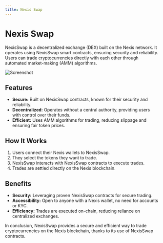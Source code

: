 ```yaml
---
title: Nexis Swap
---
```

# Nexis Swap 

NexisSwap is a decentralized exchange (DEX) built on the Nexis network. It operates using NexisSwap smart contracts, ensuring security and reliability. Users can trade cryptocurrencies directly with each other through automated market-making (AMM) algorithms.

![Screenshot](https://github.com/0xdetonation/nexis-dapps-screenshots/assets/166897641/e7364ac9-2892-45ce-a44a-0f1181cd9687)

## Features

- **Secure:** Built on NexisSwap contracts, known for their security and reliability.
- **Decentralized:** Operates without a central authority, providing users with control over their funds.
- **Efficient:** Uses AMM algorithms for trading, reducing slippage and ensuring fair token prices.

## How It Works

1. Users connect their Nexis wallets to NexisSwap.
2. They select the tokens they want to trade.
3. NexisSwap interacts with NexisSwap contracts to execute trades.
4. Trades are settled directly on the Nexis blockchain.

## Benefits

- **Security:** Leveraging proven NexisSwap contracts for secure trading.
- **Accessibility:** Open to anyone with a Nexis wallet, no need for accounts or KYC.
- **Efficiency:** Trades are executed on-chain, reducing reliance on centralized exchanges.

In conclusion, NexisSwap provides a secure and efficient way to trade cryptocurrencies on the Nexis blockchain, thanks to its use of NexisSwap contracts.

